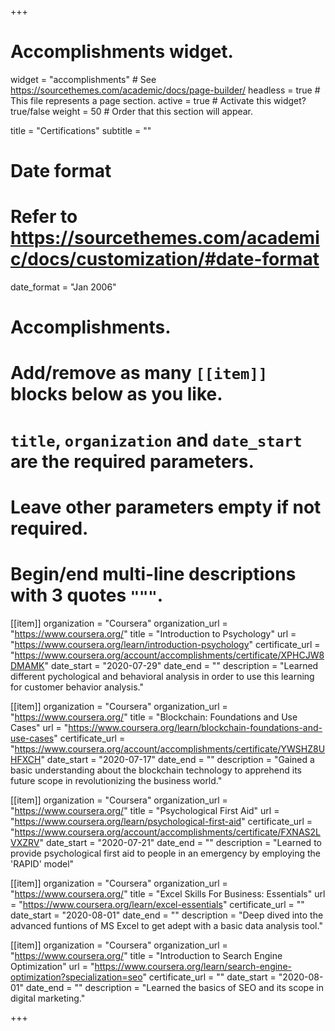 +++
# Accomplishments widget.
widget = "accomplishments"  # See https://sourcethemes.com/academic/docs/page-builder/
headless = true  # This file represents a page section.
active = true  # Activate this widget? true/false
weight = 50  # Order that this section will appear.

title = "Certifications"
subtitle = ""

# Date format
#   Refer to https://sourcethemes.com/academic/docs/customization/#date-format
date_format = "Jan 2006"

# Accomplishments.
#   Add/remove as many `[[item]]` blocks below as you like.
#   `title`, `organization` and `date_start` are the required parameters.
#   Leave other parameters empty if not required.
#   Begin/end multi-line descriptions with 3 quotes `"""`.

[[item]]
  organization = "Coursera"
  organization_url = "https://www.coursera.org/"
  title = "Introduction to Psychology"
  url = "https://www.coursera.org/learn/introduction-psychology"
  certificate_url = "https://www.coursera.org/account/accomplishments/certificate/XPHCJW8DMAMK"
  date_start = "2020-07-29"
  date_end = ""
  description = "Learned different pychological and behavioral analysis in order to use this learning for customer behavior analysis."

[[item]]
  organization = "Coursera"
  organization_url = "https://www.coursera.org/"
  title = "Blockchain: Foundations and Use Cases"
  url = "https://www.coursera.org/learn/blockchain-foundations-and-use-cases"
  certificate_url = "https://www.coursera.org/account/accomplishments/certificate/YWSHZ8UHFXCH"
  date_start = "2020-07-17"
  date_end = ""
  description = "Gained a basic understanding about the blockchain technology to apprehend its future scope in revolutionizing the business world."
  
[[item]]
  organization = "Coursera"
  organization_url = "https://www.coursera.org/"
  title = "Psychological First Aid"
  url = "https://www.coursera.org/learn/psychological-first-aid"
  certificate_url = "https://www.coursera.org/account/accomplishments/certificate/FXNAS2LVXZRV"
  date_start = "2020-07-21"
  date_end = ""
  description = "Learned to provide psychological first aid to people in an emergency by employing the 'RAPID' model"

[[item]]
  organization = "Coursera"
  organization_url = "https://www.coursera.org/"
  title = "Excel Skills For Business: Essentials"
  url = "https://www.coursera.org/learn/excel-essentials"
  certificate_url = ""
  date_start = "2020-08-01"
  date_end = ""
  description = "Deep dived into the advanced funtions of MS Excel to get adept with a basic data analysis tool."

[[item]]
  organization = "Coursera"
  organization_url = "https://www.coursera.org/"
  title = "Introduction to Search Engine Optimization"
  url = "https://www.coursera.org/learn/search-engine-optimization?specialization=seo"
  certificate_url = ""
  date_start = "2020-08-01"
  date_end = ""
  description = "Learned the basics of SEO and its scope in digital marketing."
  
+++
